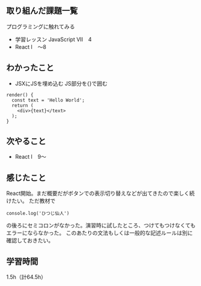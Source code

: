 ## 取り組んだ課題一覧
プログラミングに触れてみる
- 学習レッスン JavaScript VII　4
- React I　～8

## わかったこと
- JSXにJSを埋め込む
JS部分を{}で囲む
```
render() {
  const text = 'Hello World';
  return (
    <div>{text}</text>
  );
}
```

## 次やること
- React I　9～

## 感じたこと
React開始。まだ概要だがボタンでの表示切り替えなどが出てきたので楽しく続けたい。
ただ教材で
```
console.log('ひつじ仙人')
```
の後ろにセミコロンがなかった。演習時に試したところ、つけてもつけなくてもエラーにならなかった。
このあたりの文法もしくは一般的な記述ルールは別に確認しておきたい。

## 学習時間
1.5h（計64.5h）
